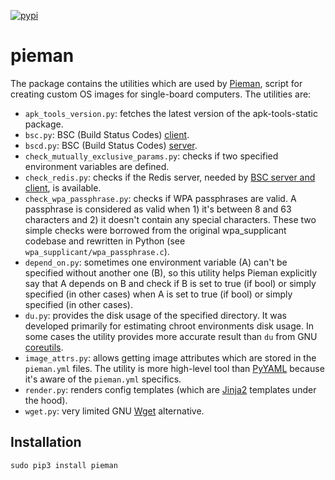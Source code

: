 [![pypi](https://badge.fury.io/py/pieman.svg)](https://badge.fury.io/py/pieman)

# pieman

The package contains the utilities which are used by [Pieman](https://github.com/tolstoyevsky/pieman), script for creating custom OS images for single-board computers. The utilities are:

* `apk_tools_version.py`: fetches the latest version of the apk-tools-static package.
* `bsc.py`: BSC (Build Status Codes) [client](https://github.com/tolstoyevsky/pieman/blob/master/doc/bsc_server_and_client.md).
* `bscd.py`: BSC (Build Status Codes) [server](https://github.com/tolstoyevsky/pieman/blob/master/doc/bsc_server_and_client.md).
* `check_mutually_exclusive_params.py`: checks if two specified environment variables are defined.
* `check_redis.py`: checks if the Redis server, needed by [BSC server and client](https://github.com/tolstoyevsky/pieman/blob/master/doc/bsc_server_and_client.md), is available.
* `check_wpa_passphrase.py`: checks if WPA passphrases are valid. A passphrase is considered as valid when 1) it's between 8 and 63 characters and 2) it doesn't contain any special characters. These two simple checks were borrowed from the original wpa_supplicant codebase and rewritten in Python (see `wpa_supplicant/wpa_passphrase.c`).
* `depend_on.py`: sometimes one environment variable (A) can't be specified without another one (B), so this utility helps Pieman explicitly say that A depends on B and check if B is set to true (if bool) or simply specified (in other cases) when A is set to true (if bool) or simply specified (in other cases).
* `du.py`: provides the disk usage of the specified directory. It was developed primarily for estimating chroot environments disk usage. In some cases the utility provides more accurate result than `du` from GNU [coreutils](https://gnu.org/software/coreutils/).
* `image_attrs.py`: allows getting image attributes which are stored in the `pieman.yml` files. The utility is more high-level tool than [PyYAML](https://pyyaml.org) because it's aware of the `pieman.yml` specifics.
* `render.py`: renders config templates (which are [Jinja2](https://jinja.palletsprojects.com) templates under the hood).
* `wget.py`: very limited GNU [Wget](https://www.gnu.org/software/wget/) alternative.

## Installation

```sudo pip3 install pieman```

